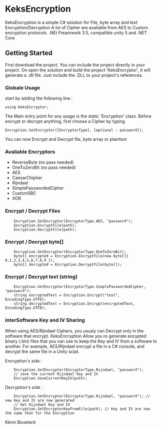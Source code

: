 # KeksEncryption

KeksEncryption is a simple C# solution for File, byte array and text Encryption/Decryption
A lot of Cipher are avaliable from AES to Custom encryption protocols.
.NEt Freamwork 3.5, compatible unity 5 and .NET Core

## Getting Started

First download the project.
You can include the project directly in your project.
On open the solution and build the project 'KeksEncryptor', it will generate a .dll file.
Just include the .DLL to your project's references.

### Globale Usage

start by adding the following line : 
```
using KeksEncryptor;
```

The Main entry point for any usage is the static 'Encryption' class.
Before encrypt or decrypt anything, first choose a Cipher by typing
```
Encryption.SetEncryptor([EncryptorType], [optional : password]);
```
You can now Encrypt and Decrypt file, byte array or plaintext

### Avaliable Encryptors

 - ReverseByte (no pass needed)
 - OneToZeroBit (no pass needed)
 - AES
 - CaesarChipher
 - Rijndael
 - SimplePasswordedCipher
 - CustomSBC
 - XOR

### Encrypt / Decrypt Files
```
    Encryption.SetEncryptor(EncryptorType.AES, "password");
    Encryption.EncryptFile(path);
    Encryption.DecryptFile(path);
```

### Encrypt / Decrypt byte[]
```
    Encryption.SetEncryptor(EncryptorType.OneToZeroBit);
    byte[] encrypted = Encryption.EncryptFile(new byte[]{ 0,1,2,3,4,5,6,7,8,9 });
    byte[] decrypted = Encryption.DecryptFile(byte[]);
```

### Encrypt / Decrypt text (string)
```
    Encryption.SetEncryptor(EncryptorType.SimplePasswordedCipher, "password");
    string encryptedText = Encryption.Encrypt("test", EncodingType.UTF8);
    string decryptedText = Encryption.Encrypt(encryptedText, EncodingType.UTF8);
```

### interSoftware Key and IV Sharing
When using AES/Rijndael Ciphers, you usualy can Decrypt only in the software that encrypt.
KeksEncryption Allow you ro generate  encypted binary (.bin) files that you can use to keep the Key and IV from a software to another.
For exemple, AES/Rijndael encrypt a file in a C# console, and decrypt the same file in a Unity scipt.

Encryption's side :
```
    Encryption.SetEncryptor(EncryptorType.Rijndael, "password");
    // save the current Rijndael Key and IV
    Encryption.SaveCurrentKeyIV(path);
```

Decryption's side :
```
    Encryption.SetEncryptor(EncryptorType.Rijndael, "password"); // new Key and IV are now generated
    // Get Rijndael Key and IV
    Encryption.SetEncryptorKeyFromFile(path); // Key and IV are now the same that for the Encryption
```

Kévin Bouetard